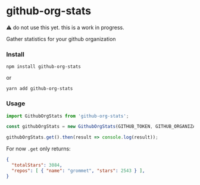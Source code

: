 # github-org-stats

:warning: do not use this yet. this is a work in progress.

Gather statistics for your github organization

### Install

```
npm install github-org-stats
```

or

```
yarn add github-org-stats
```

### Usage

```js
import GithubOrgStats from 'github-org-stats';

const githubOrgStats = new GithubOrgStats(GITHUB_TOKEN, GITHUB_ORGANIZATION);

githubOrgStats.get().then(result => console.log(result));
```

For now `.get` only returns:

```json
{
  "totalStars": 3084,
  "repos": [ { "name": "grommet", "stars": 2543 } ],
}
```
